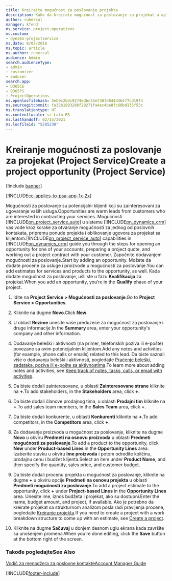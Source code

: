 ```yaml
---
title: Kreirajte mogućnost za poslovanje projekta
description: Kako da kreirate mogućnost za poslovanje za projekat u aplikaciji Project Service
author: ruhercul
manager: kfend
ms.service: project-operations
ms.custom:
- dyn365-projectservice
ms.date: 8/03/2018
ms.topic: article
ms.author: ruhercul
audience: Admin
search.audienceType:
- admin
- customizer
- enduser
search.app:
- D365CE
- D365PS
- ProjectOperations
ms.openlocfilehash: 5eb9c2bdc9274edbc55e730fd844d46477cd19f4
ms.sourcegitcommit: fa32b1893286f20271fa4ec4be8fc68bd135f53c
ms.translationtype: HT
ms.contentlocale: sr-Latn-RS
ms.lasthandoff: 02/15/2021
ms.locfileid: "5285230"
---
```

# <a name="create-a-project-opportunity-project-service"></a><span data-ttu-id="a7f72-103">Kreiranje mogućnosti za poslovanje za projekat (Project Service)</span><span class="sxs-lookup"><span data-stu-id="a7f72-103">Create a project opportunity (Project Service)</span></span>

[!include [banner](../includes/psa-now-project-operations.md)]

[!INCLUDE[cc-applies-to-psa-app-1x-2x](../includes/cc-applies-to-psa-app-1x-2x.md)]

<span data-ttu-id="a7f72-104">Mogućnosti za poslovanje su potencijalni klijenti koji su zainteresovani za ugovaranje vaših usluga.</span><span class="sxs-lookup"><span data-stu-id="a7f72-104">Opportunities are warm leads from customers who are interested in contracting your services.</span></span> <span data-ttu-id="a7f72-105">Mogućnosti [!INCLUDE[pn_project_service_auto](../includes/pn-project-service-auto.md)] u sistemu [!INCLUDE[pn_dynamics_crm](../includes/pn-dynamics-crm.md)] vas vode kroz korake za otvaranje mogućnosti za jednog od poslovnih kontakata, pripremu ponude projekta i oblikovanje ugovora za projekat sa klijentom.</span><span class="sxs-lookup"><span data-stu-id="a7f72-105">[!INCLUDE[pn_project_service_auto](../includes/pn-project-service-auto.md)] capabilities in [!INCLUDE[pn_dynamics_crm](../includes/pn-dynamics-crm.md)] guide you through the steps for opening an opportunity for one of your accounts, preparing a project quote, and working out a project contract with your customer.</span></span> <span data-ttu-id="a7f72-106">Započnite dodavanjem mogućnosti za poslovanje.</span><span class="sxs-lookup"><span data-stu-id="a7f72-106">Start by adding an opportunity.</span></span> <span data-ttu-id="a7f72-107">Možete da dodate procene za usluge i proizvode u mogućnosti za poslovanje.</span><span class="sxs-lookup"><span data-stu-id="a7f72-107">You can add estimates for services and products to the opportunity, as well.</span></span> <span data-ttu-id="a7f72-108">Kada dodate mogućnost za poslovanje, ušli ste u fazu **Kvalifikacija** za projekat.</span><span class="sxs-lookup"><span data-stu-id="a7f72-108">When you add an opportunity, you’re in the **Qualify** phase of your project.</span></span>  
  
1.  <span data-ttu-id="a7f72-109">Idite na **Project Service > Mogućnosti za poslovanje**.</span><span class="sxs-lookup"><span data-stu-id="a7f72-109">Go to **Project Service > Opportunities**.</span></span>  
  
2.  <span data-ttu-id="a7f72-110">Kliknite na dugme **Novo**.</span><span class="sxs-lookup"><span data-stu-id="a7f72-110">Click **New**.</span></span>  
  
3.  <span data-ttu-id="a7f72-111">U oblast **Rezime** unesite vaše preduzeće za mogućnost za poslovanje i druge informacije.</span><span class="sxs-lookup"><span data-stu-id="a7f72-111">In the **Summary** area, enter your opportunity's company and other information.</span></span>  
  
4.  <span data-ttu-id="a7f72-112">Dodavanje beleški i aktivnosti (na primer, telefonskih poziva ili e-pošte) povezane sa ovim potencijalnim klijentom.</span><span class="sxs-lookup"><span data-stu-id="a7f72-112">Add any notes and activities (for example, phone calls or emails) related to this lead.</span></span> <span data-ttu-id="a7f72-113">Da biste saznali više o dodavanju beleški i aktivnosti, pogledajte [Praćenje beleški, zadataka, poziva ili e-pošte sa aktivnostima](https://docs.microsoft.com/dynamics365/customerengagement/on-premises/basics/work-with-activities).</span><span class="sxs-lookup"><span data-stu-id="a7f72-113">To learn more about adding notes and activities, see [Keep track of notes, tasks, calls, or email with activities](https://docs.microsoft.com/dynamics365/customerengagement/on-premises/basics/work-with-activities).</span></span>  
  
5.  <span data-ttu-id="a7f72-114">Da biste dodali zainteresovane, u oblasti **Zainteresovane strane** kliknite na **+**.</span><span class="sxs-lookup"><span data-stu-id="a7f72-114">To add stakeholders, in the **Stakeholders** area, click **+**.</span></span>  
  
6.  <span data-ttu-id="a7f72-115">Da biste dodali članove prodajnog tima, u oblasti **Prodajni tim** kliknite na **+**.</span><span class="sxs-lookup"><span data-stu-id="a7f72-115">To add sales team members, in the **Sales Team** area, click **+**.</span></span>  
  
7.  <span data-ttu-id="a7f72-116">Da biste dodali konkurente, u oblasti **Konkurenti** kliknite na **+**.</span><span class="sxs-lookup"><span data-stu-id="a7f72-116">To add competitors, in the **Competitors** area, click **+**.</span></span>  
  
8.  <span data-ttu-id="a7f72-117">Za dodavanje proizvoda u mogućnost za poslovanje, kliknite na dugme **Novo** u okviru **Predmeti na osnovu proizvoda** u oblasti **Predmeti mogućnosti za poslovanje**.</span><span class="sxs-lookup"><span data-stu-id="a7f72-117">To add a product to the opportunity, click **New** under **Product-based Lines** in the **Opportunity Lines** area.</span></span> <span data-ttu-id="a7f72-118">Izaberite stavku u okviru **Ime proizvoda** i potom odredite količinu, prodajnu cenu i budžet klijenta.</span><span class="sxs-lookup"><span data-stu-id="a7f72-118">Select an item under **Product Name**, and then specify the quantity, sales price, and customer budget.</span></span>  
  
9. <span data-ttu-id="a7f72-119">Da biste dodali procenu projekta u mogućnost za poslovanje, kliknite na dugme **+** u okviru opcije **Predmeti na osnovu projekta** u oblasti **Predmeti mogućnosti za poslovanje**.</span><span class="sxs-lookup"><span data-stu-id="a7f72-119">To add a project estimate to the opportunity, click **+** under **Project-based Lines** in the **Opportunity Lines** area.</span></span> <span data-ttu-id="a7f72-120">Unesite ime, iznos budžeta i projekat, ako su dostupni.</span><span class="sxs-lookup"><span data-stu-id="a7f72-120">Enter the name, budget amount, and project, if available.</span></span> <span data-ttu-id="a7f72-121">Ako je potrebno da kreirate projekat sa strukturnom analizom posla radi pravljenja procene, pogledajte [Kreiranje projekta](../psa/create-project.md).</span><span class="sxs-lookup"><span data-stu-id="a7f72-121">If you need to create a project with a work breakdown structure to come up with an estimate, see [Create a project](../psa/create-project.md).</span></span>  
  
10. <span data-ttu-id="a7f72-122">Kliknite na dugme **Sačuvaj** u donjem desnom uglu ekrana kada završite sa unošenjem promena.</span><span class="sxs-lookup"><span data-stu-id="a7f72-122">When you’re done editing, click the **Save** button at the bottom right of the screen.</span></span>  
  
### <a name="see-also"></a><span data-ttu-id="a7f72-123">Takođe pogledajte</span><span class="sxs-lookup"><span data-stu-id="a7f72-123">See Also</span></span>  
 [<span data-ttu-id="a7f72-124">Vodič za menadžera za poslovne kontakte</span><span class="sxs-lookup"><span data-stu-id="a7f72-124">Account Manager Guide</span></span>](../psa/account-manager-guide.md)


[!INCLUDE[footer-include](../includes/footer-banner.md)]